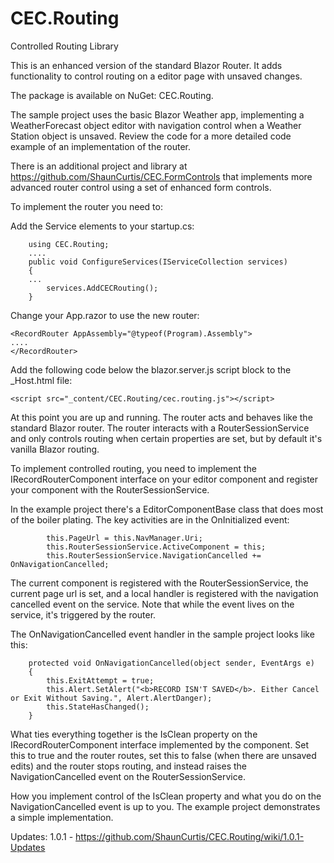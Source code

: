 ﻿# CEC.Routing
Controlled Routing Library

This is an enhanced version of the standard Blazor Router.  It adds functionality to control routing on a editor page with unsaved changes.

The package is available on NuGet: CEC.Routing.

The sample project uses the basic Blazor Weather app, implementing a WeatherForecast object editor with navigation control when a Weather Station object is unsaved.  Review the code for a more detailed code example of an implementation of the router.

There is an additional project and library at https://github.com/ShaunCurtis/CEC.FormControls that implements more advanced router control using a set of enhanced form controls.

To implement the router you need to:

Add the Service elements to your startup.cs:


        using CEC.Routing;
        ....
        public void ConfigureServices(IServiceCollection services)
        {
        ...
            services.AddCECRouting();
        }

Change your App.razor to use the new router:

    <RecordRouter AppAssembly="@typeof(Program).Assembly">
    ....
    </RecordRouter>

Add the following code below the blazor.server.js script block to the _Host.html file:

    <script src="_content/CEC.Routing/cec.routing.js"></script>

At this point you are up and running.  The router acts and behaves like the standard Blazor router.  The router interacts with a RouterSessionService and only controls routing when certain properties are set, but by default it's vanilla Blazor routing.

To implement controlled routing, you need to implement the IRecordRouterComponent interface on your editor component and register your component with the RouterSessionService.

In the example project there's a EditorComponentBase class that does most of the boiler plating.  The key activities are in the OnInitialized event:

            this.PageUrl = this.NavManager.Uri;
            this.RouterSessionService.ActiveComponent = this;
            this.RouterSessionService.NavigationCancelled += OnNavigationCancelled;

The current component is registered with the RouterSessionService, the current page url  is set, and a local handler is registered with the navigation cancelled event on the service. Note that while the event lives on the service, it's triggered by the router.

The OnNavigationCancelled event handler in the sample project looks like this:

        protected void OnNavigationCancelled(object sender, EventArgs e)
        {
            this.ExitAttempt = true;
            this.Alert.SetAlert("<b>RECORD ISN'T SAVED</b>. Either Cancel or Exit Without Saving.", Alert.AlertDanger);
            this.StateHasChanged();
        }

What ties everything together is the IsClean property on the IRecordRouterComponent interface implemented by the component.  Set this to true and the router routes, set this to false (when there are unsaved edits) and the router stops routing, and instead raises the NavigationCancelled event on the RouterSessionService.

How you implement control of the IsClean property and what you do on the NavigationCancelled event is up to you.  The example project demonstrates a simple implementation.

Updates:
1.0.1 - https://github.com/ShaunCurtis/CEC.Routing/wiki/1.0.1-Updates
